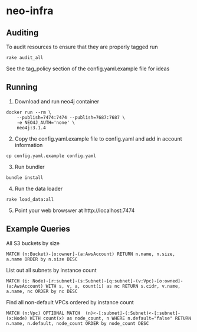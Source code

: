 # neo-infra


## Auditing

To audit resources to ensure that they are properly tagged run

```
rake audit_all
```

See the tag_policy section of the config.yaml.example file for ideas

## Running

1) Download and run neo4j container

```
docker run --rm \
    --publish=7474:7474 --publish=7687:7687 \
    -e NEO4J_AUTH='none' \
    neo4j:3.1.4
```

2) Copy the config.yaml.example file to config.yaml and add in account information

```
cp config.yaml.example config.yaml
```

3) Run bundler

```
bundle install
```

4) Run the data loader

```
rake load_data:all
```

5) Point your web browswer at http://localhost:7474


## Example Queries

All S3 buckets by size
```
MATCH (n:Bucket)-[o:owner]-(a:AwsAccount) RETURN n.name, n.size, a.name ORDER by n.size DESC
```

List out all subnets by instance count
```
MATCH (i: Node)-[r:subnet]-(s:Subnet)-[q:subnet]-(v:Vpc)-[o:owned]-(a:AwsAccount) WITH s, v, a, count(i) as nc RETURN s.cidr, v.name, a.name, nc ORDER by nc DESC
```

Find all non-default VPCs ordered by instance count
```
MATCH (n:Vpc) OPTIONAL MATCH  (n)<-[:subnet]-(:Subnet)<-[:subnet]-(x:Node) WITH count(x) as node_count, n WHERE n.default="false" RETURN n.name, n.default, node_count ORDER by node_count DESC
```
